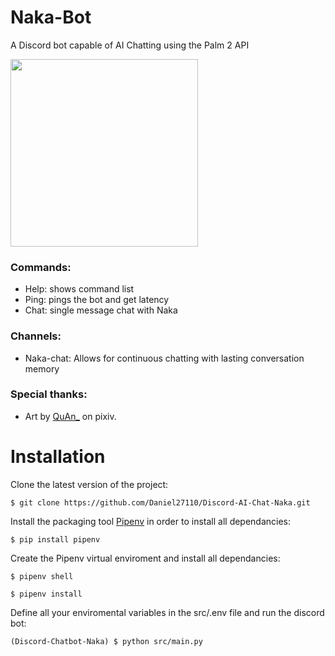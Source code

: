 # Naka-Bot

A Discord bot capable of AI Chatting using the Palm 2 API


<img src="https://raw.githubusercontent.com/Daniel27110/Discord-Chatbot-Naka/main/Pictures/ProfilePictureChristmas.jpg" width="300">

### Commands: 
- Help: shows command list
- Ping: pings the bot and get latency
- Chat: single message chat with Naka

### Channels:
 - Naka-chat: Allows for continuous chatting with lasting conversation memory

### Special thanks:
 - Art by [QuAn_](https://www.pixiv.net/en/users/6657532) on pixiv.


# Installation

Clone the latest version of the project:

```
$ git clone https://github.com/Daniel27110/Discord-AI-Chat-Naka.git
```

Install the packaging tool [Pipenv](https://pipenv.pypa.io/en/latest/) in order to install all dependancies:

```
$ pip install pipenv
```

Create the Pipenv virtual enviroment and install all dependancies:

```
$ pipenv shell

$ pipenv install
```

Define all your enviromental variables in the src/.env file and run the discord bot:
```
(Discord-Chatbot-Naka) $ python src/main.py
```

